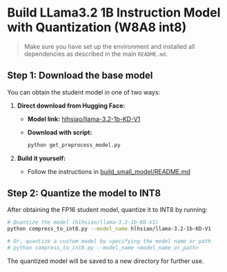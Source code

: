 # Build LLama3.2 1B Instruction Model with Quantization (W8A8 int8)

> Make sure you have set up the environment and installed all dependencies as described in the main `README.md`.

## Step 1: Download the base model

You can obtain the student model in one of two ways:

1. **Direct download from Hugging Face:**
   - **Model link:** [hlhsiao/llama-3.2-1b-KD-V1](https://huggingface.co/hlhsiao/llama-3.2-1b-KD-V1)
   - **Download with script:**

     ```sh
     python get_preprocess_model.py
     ```

2. **Build it yourself:**
   - Follow the instructions in [build_small_model/README.md](./build_small_model/README.md)

## Step 2: Quantize the model to INT8

After obtaining the FP16 student model, quantize it to INT8 by running:

```sh
# Quantize the model (hlhsiao/llama-3.2-1b-KD-V1)
python compress_to_int8.py --model_name hlhsiao/llama-3.2-1b-KD-V1

# Or, quantize a custom model by specifying the model name or path
# python compress_to_int8.py --model_name <model_name_or_path>
```

The quantized model will be saved to a new directory for further use.
